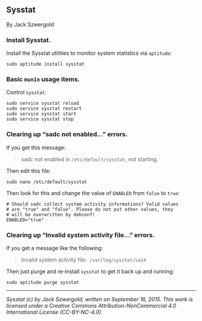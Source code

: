 ## Sysstat

By Jack Szwergold

### Install Sysstat.

Install the Sysstat utilities to monitor system statistics via `aptitude`:

    sudo aptitude install sysstat

### Basic `munin` usage items.

Control `sysstat`:

	sudo service sysstat reload
	sudo service sysstat restart
	sudo service sysstat start
	sudo service sysstat stop

### Clearing up “sadc not enabled…” errors.

If you get this message:

> sadc not enabled in `/etc/default/sysstat`, not starting.

Then edit this file:

    sudo nano /etc/default/sysstat

Then look for this and change the value of `ENABLED` from `false` to `true`:

	# Should sadc collect system activity informations? Valid values
	# are "true" and "false". Please do not put other values, they
	# will be overwritten by debconf!
	ENABLED="true"

### Clearing up “Invalid system activity file…” errors.

If you get a message like the following:

> Invalid system activity file:` /var/log/sysstat/sa14`

Then just purge and re-install `sysstat` to get it back up and running:

    sudo aptitude purge sysstat

***

*Sysstat (c) by Jack Szwergold; written on September 16, 2015. This work is licensed under a Creative Commons Attribution-NonCommercial 4.0 International License (CC-BY-NC-4.0).*